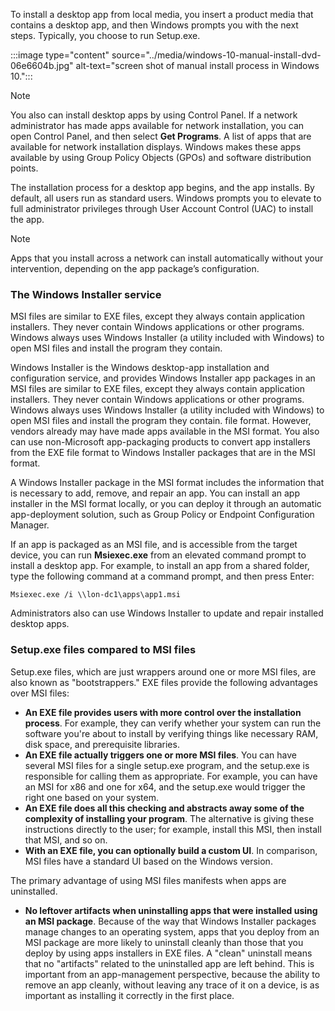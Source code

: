 To install a desktop app from local media, you insert a product media that contains a desktop app, and then Windows prompts you with the next steps. Typically, you choose to run Setup.exe.

:::image type="content" source="../media/windows-10-manual-install-dvd-06e6604b.jpg" alt-text="screen shot of manual install process in Windows 10.":::


> [!NOTE]
> You also can install desktop apps by using Control Panel. If a network administrator has made apps available for network installation, you can open Control Panel, and then select **Get Programs**. A list of apps that are available for network installation displays. Windows makes these apps available by using Group Policy Objects (GPOs) and software distribution points.

The installation process for a desktop app begins, and the app installs. By default, all users run as standard users. Windows prompts you to elevate to full administrator privileges through User Account Control (UAC) to install the app.

> [!NOTE]
> Apps that you install across a network can install automatically without your intervention, depending on the app package’s configuration.

### The Windows Installer service

MSI files are similar to EXE files, except they always contain application installers. They never contain Windows applications or other programs. Windows always uses Windows Installer (a utility included with Windows) to open MSI files and install the program they contain.

Windows Installer is the Windows desktop-app installation and configuration service, and provides Windows Installer app packages in an MSI files are similar to EXE files, except they always contain application installers. They never contain Windows applications or other programs. Windows always uses Windows Installer (a utility included with Windows) to open MSI files and install the program they contain. file format. However, vendors already may have made apps available in the MSI format. You also can use non-Microsoft app-packaging products to convert app installers from the EXE file format to Windows Installer packages that are in the MSI format.

A Windows Installer package in the MSI format includes the information that is necessary to add, remove, and repair an app. You can install an app installer in the MSI format locally, or you can deploy it through an automatic app-deployment solution, such as Group Policy or Endpoint Configuration Manager.

If an app is packaged as an MSI file, and is accessible from the target device, you can run **Msiexec.exe** from an elevated command prompt to install a desktop app. For example, to install an app from a shared folder, type the following command at a command prompt, and then press Enter:

```
Msiexec.exe /i \\lon-dc1\apps\app1.msi

```

Administrators also can use Windows Installer to update and repair installed desktop apps.

### Setup.exe files compared to MSI files

Setup.exe files, which are just wrappers around one or more MSI files, are also known as "bootstrappers." EXE files provide the following advantages over MSI files:

 -  **An EXE file provides users with more control over the installation process**. For example, they can verify whether your system can run the software you're about to install by verifying things like necessary RAM, disk space, and prerequisite libraries.
 -  **An EXE file actually triggers one or more MSI files**. You can have several MSI files for a single setup.exe program, and the setup.exe is responsible for calling them as appropriate. For example, you can have an MSI for x86 and one for x64, and the setup.exe would trigger the right one based on your system.
 -  **An EXE file does all this checking and abstracts away some of the complexity of installing your program**. The alternative is giving these instructions directly to the user; for example, install this MSI, then install that MSI, and so on.
 -  **With an EXE file, you can optionally build a custom UI**. In comparison, MSI files have a standard UI based on the Windows version.

The primary advantage of using MSI files manifests when apps are uninstalled.

 -  **No leftover artifacts when uninstalling apps that were installed using an MSI package**. Because of the way that Windows Installer packages manage changes to an operating system, apps that you deploy from an MSI package are more likely to uninstall cleanly than those that you deploy by using apps installers in EXE files. A "clean" uninstall means that no "artifacts" related to the uninstalled app are left behind. This is important from an app-management perspective, because the ability to remove an app cleanly, without leaving any trace of it on a device, is as important as installing it correctly in the first place.
